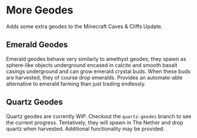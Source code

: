 # More Geodes

Adds some extra geodes to the Minecraft Caves & Cliffs Update. 

## Emerald Geodes
Emerald geodes behave very similarly to amethyst geodes; they spawn as sphere-like objects underground encased in calcite and smooth basalt casings underground and can grow emerald crystal buds. When these buds are harvested, they of course drop emeralds. Provides an automate-able alternative to emerald farming than just trading endlessly. 

## Quartz Geodes
Quartz geodes are currently WIP. Checkout the `quartz-geodes` branch to see the current progress. Tentatively, they will spawn in The Nether and drop quartz when harvested. Additional functionality may be provided. 
